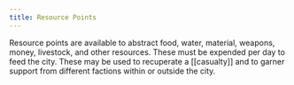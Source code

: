 ```yaml
---
title: Resource Points
---
```

Resource points are available to abstract food, water, material, weapons, money, livestock, and other resources. These must be expended per day to feed the city. These may be used to recuperate a [[casualty]] and to garner support from different factions within or outside the city. 